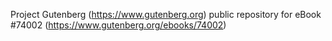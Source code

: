 Project Gutenberg (https://www.gutenberg.org) public repository for
eBook #74002 (https://www.gutenberg.org/ebooks/74002)
